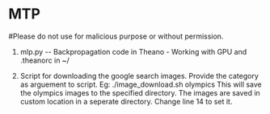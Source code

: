 # MTP
#Please do not use for malicious purpose or without permission.

1) mlp.py -- Backpropagation code in Theano - Working with GPU and .theanorc in ~/

2) Script for downloading the google search images. Provide the category as arguement to script.
Eg: ./image_download.sh olympics
This will save the olympics images to the specified directory.
The images are saved in custom location in a seperate directory. Change line 14 to set it.
